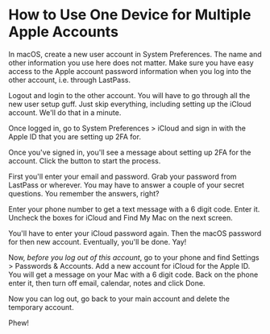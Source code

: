 # How to Use One Device for Multiple Apple Accounts

In macOS, create a new user account in System Preferences. The name and other information you use here does not matter. Make sure you have easy access to the Apple account password information when you log into the other account, i.e. through LastPass.

Logout and login to the other account. You will have to go through all the new user setup guff. Just skip everything, including setting up the iCloud account. We'll do that in a minute.

Once logged in, go to System Preferences > iCloud and sign in with the Apple ID that you are setting up 2FA for.

Once you've signed in, you'll see a message about setting up 2FA for the account. Click the button to start the process.

First you'll enter your email and password. Grab your password from LastPass or wherever. You may have to answer a couple of your secret questions. You remember the answers, right?

Enter your phone number to get a text message with a 6 digit code. Enter it. Uncheck the boxes for iCloud and Find My Mac on the next screen.

You'll have to enter your iCloud password again. Then the macOS password for then new account. Eventually, you'll be done. Yay!

Now, _before you log out of this account_, go to your phone and find Settings > Passwords & Accounts. Add a new account for iCloud for the Apple ID. You will get a message on your Mac with a 6 digit code. Back on the phone enter it, then turn off email, calendar, notes and click Done.

Now you can log out, go back to your main account and delete the temporary account.

Phew!
